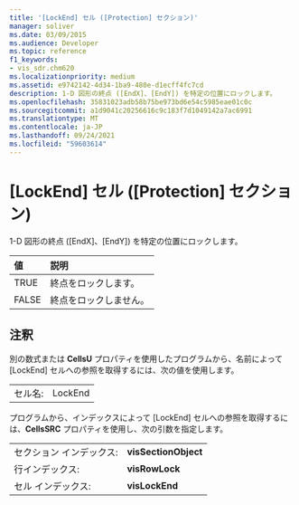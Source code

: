 ```yaml
---
title: '[LockEnd] セル ([Protection] セクション)'
manager: soliver
ms.date: 03/09/2015
ms.audience: Developer
ms.topic: reference
f1_keywords:
- vis_sdr.chm620
ms.localizationpriority: medium
ms.assetid: e9742142-4d34-1ba9-480e-d1ecff4fc7cd
description: 1-D 図形の終点 ([EndX]、[EndY]) を特定の位置にロックします。
ms.openlocfilehash: 35831023adb58b75be973bd6e54c5985eae01c0c
ms.sourcegitcommit: a1d9041c20256616c9c183f7d1049142a7ac6991
ms.translationtype: MT
ms.contentlocale: ja-JP
ms.lasthandoff: 09/24/2021
ms.locfileid: "59603614"
---
```

# <a name="lockend-cell-protection-section"></a>[LockEnd] セル ([Protection] セクション)

1-D 図形の終点 ([EndX]、[EndY]) を特定の位置にロックします。
  
|**値**|**説明**|
|:-----|:-----|
| TRUE  <br/> | 終点をロックします。  <br/> |
| FALSE  <br/> | 終点をロックしません。  <br/> |
   
## <a name="remarks"></a>注釈

別の数式または **CellsU** プロパティを使用したプログラムから、名前によって [LockEnd] セルへの参照を取得するには、次の値を使用します。 
  
|||
|:-----|:-----|
| セル名:  <br/> | LockEnd  <br/> |
   
プログラムから、インデックスによって [LockEnd] セルへの参照を取得するには、**CellsSRC** プロパティを使用し、次の引数を指定します。 
  
|||
|:-----|:-----|
| セクション インデックス:  <br/> |**visSectionObject** <br/> |
| 行インデックス:  <br/> |**visRowLock** <br/> |
| セル インデックス:  <br/> |**visLockEnd** <br/> |
   

